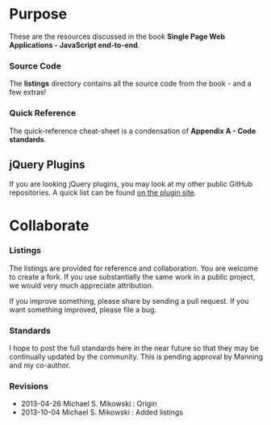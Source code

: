 # Purpose

These are the resources discussed in the book 
**Single Page Web Applications - JavaScript end-to-end**.

### Source Code

The **listings** directory contains all the source code
from the book - and a few extras!

### Quick Reference

The quick-reference cheat-sheet is a condensation of 
**Appendix A - Code standards**.

## jQuery Plugins

If you are looking jQuery plugins, you may look at my other public
GitHub repositories.  A quick list can be found
[on the plugin site](http://plugins.jquery.com/?s=mikowskihttp://plugins.jquery.com/?s=mikowski).

# Collaborate

### Listings

The listings are provided for reference and collaboration.
You are welcome to create a fork. If you use substantially
the same work in a public project, we would very much appreciate
attribution.

If you improve something, please share by sending a pull request.
If you want something improved, please file a bug.

### Standards

I hope to post the full standards here in the near future so that
they may be continually updated by the community.
This is pending approval by Manning and my co-author.

### Revisions

- 2013-04-26 Michael S. Mikowski : Origin
- 2013-10-04 Michael S. Mikowski : Added listings
